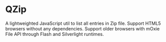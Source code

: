 # QZip
A lightweighted JavaScript util to list all entries in Zip file.
Support HTML5 browsers without any dependencies.
Support older browsers with mOxie File API through Flash and Silverlight runtimes.
